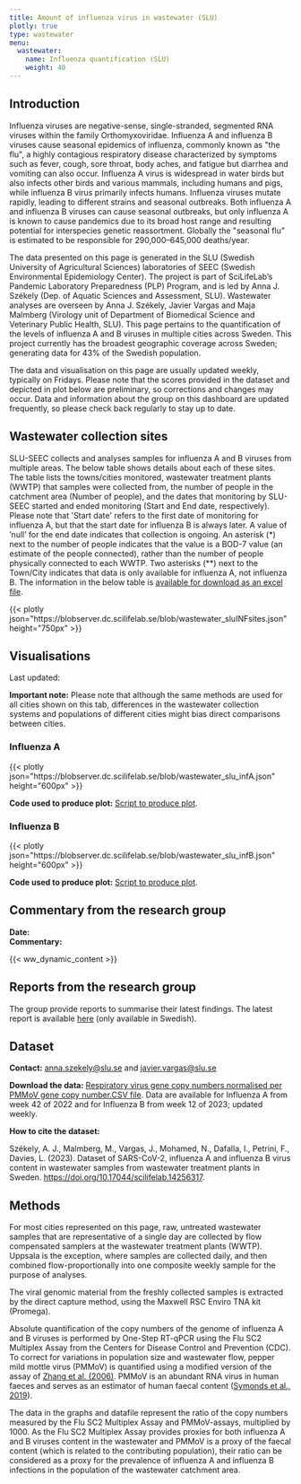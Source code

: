 ```yaml
---
title: Amount of influenza virus in wastewater (SLU)
plotly: true
type: wastewater
menu:
  wastewater:
    name: Influenza quantification (SLU)
    weight: 40
---
```


## Introduction

Influenza viruses are negative-sense, single-stranded, segmented RNA viruses within the family Orthomyxoviridae. Influenza A and influenza B viruses cause seasonal epidemics of influenza, commonly known as "the flu", a highly contagious respiratory disease characterized by symptoms such as fever, cough, sore throat, body aches, and fatigue but diarrhea and vomiting can also occur. Influenza A virus is widespread in water birds but also infects other birds and various mammals, including humans and pigs, while influenza B virus primarily infects humans. Influenza viruses mutate rapidly, leading to different strains and seasonal outbreaks. Both influenza A and influenza B viruses can cause seasonal outbreaks, but only influenza A is known to cause pandemics due to its broad host range and resulting potential for interspecies genetic reassortment. Globally the "seasonal flu” is estimated to be responsible for 290,000–645,000 deaths/year.

The data presented on this page is generated in the SLU (Swedish University of Agricultural Sciences) laboratories of SEEC (Swedish Environmental Epidemiology Center). The project is part of SciLifeLab’s Pandemic Laboratory Preparedness (PLP) Program, and is led by Anna J. Székely (Dep. of Aquatic Sciences and Assessment, SLU). Wastewater analyses are overseen by Anna J. Székely, Javier Vargas and Maja Malmberg (Virology unit of Department of Biomedical Science and Veterinary Public Health, SLU). This page pertains to the quantification of the levels of influenza A and B viruses in multiple cities across Sweden. This project currently has the broadest geographic coverage across Sweden; generating data for 43% of the Swedish population.

The data and visualisation on this page are usually updated weekly, typically on Fridays. Please note that the scores provided in the dataset and depicted in plot below are preliminary, so corrections and changes may occur. Data and information about the group on this dashboard are updated frequently, so please check back regularly to stay up to date.

## Wastewater collection sites

SLU-SEEC collects and analyses samples for influenza A and B viruses from multiple areas. The below table shows details about each of these sites. The table lists the towns/cities monitored, wastewater treatment plants (WWTP) that samples were collected from, the number of people in the catchment area (Number of people), and the dates that monitoring by SLU-SEEC started and ended monitoring (Start and End date, respectively). Please note that 'Start date' refers to the first date of monitoring for influenza A, but that the start date for influenza B is always later. A value of ’null’ for the end date indicates that collection is ongoing. An asterisk (\*) next to the number of people indicates that the value is a BOD-7 value (an estimate of the people connected), rather than the number of people physically connected to each WWTP. Two asterisks (\*\*) next to the Town/City indicates that data is only available for influenza A, not influenza B. The information in the below table is [available for download as an excel file](https://blobserver.dc.scilifelab.se/blob/SLU_INF_collection_sites.xlsx).

<div class="plot_wrapper mb-3">
  <div class="table-responsive">{{< plotly json="https://blobserver.dc.scilifelab.se/blob/wastewater_sluINFsites.json" height="750px" >}}</div>
</div>

## Visualisations

<div class="alert alert-info">Last updated: <span id="last_modified_slu_flu"></span></div>

<b>Important note:</b> Please note that although the same methods are used for all cities shown on this tab, differences in the wastewater collection systems and populations of different cities might bias direct comparisons between cities.

### Influenza A

<div class="plot_wrapper mb-3">
  <div class="table-responsive">{{< plotly json="https://blobserver.dc.scilifelab.se/blob/wastewater_slu_infA.json" height="600px" >}}</div>
</div>

**Code used to produce plot:** [Script to produce plot](https://github.com/ScilifelabDataCentre/covid-portal-visualisations/blob/main/wastewater/combined_slu_influenza_a.py).

### Influenza B

<div class="plot_wrapper mb-3">
  <div class="table-responsive">{{< plotly json="https://blobserver.dc.scilifelab.se/blob/wastewater_slu_infB.json" height="600px" >}}</div>
</div>

**Code used to produce plot:** [Script to produce plot](https://github.com/ScilifelabDataCentre/covid-portal-visualisations/blob/main/wastewater/combined_slu_influenza_b.py).

## Commentary from the research group

<div><b>Date:</b> <span id="slu_flu_comment_date"></span><br><b>Commentary:</b> <span id="slu_flu_comment"></span></div>

{{< ww_dynamic_content >}}

## Reports from the research group

The group provide reports to summarise their latest findings. The latest report is available [here](https://blobserver.dc.scilifelab.se/blob/Latest_weekly_report_SEEC-SLU.pdf) (only available in Swedish).

## Dataset

**Contact:** <anna.szekely@slu.se> and <javier.vargas@slu.se>

**Download the data:** [Respiratory virus gene copy numbers normalised per PMMoV gene copy number.CSV file](https://datagraphics.dc.scilifelab.se/dataset/0ac8fa02871745048491de74e5689da9.csv). Data are available for Influenza A from week 42 of 2022 and for Influenza B from week 12 of 2023; updated weekly.

**How to cite the dataset:**

Székely, A. J., Malmberg, M., Vargas, J., Mohamed, N., Dafalla, I., Petrini, F., Davies, L. (2023). Dataset of SARS-CoV-2, influenza A and influenza B virus content in wastewater samples from wastewater treatment plants in Sweden. <https://doi.org/10.17044/scilifelab.14256317>.

## Methods

For most cities represented on this page, raw, untreated wastewater samples that are representative of a single day are collected by flow compensated samplers at the wastewater treatment plants (WWTP). Uppsala is the exception, where samples are collected daily, and then combined flow-proportionally into one composite weekly sample for the purpose of analyses.

The viral genomic material from the freshly collected samples is extracted by the direct capture method, using the Maxwell RSC Enviro TNA kit (Promega).

Absolute quantification of the copy numbers of the genome of influenza A and B viruses is performed by One-Step RT-qPCR using the Flu SC2 Multiplex Assay from the Centers for Disease Control and Prevention (CDC). To correct for variations in population size and wastewater flow, pepper mild mottle virus (PMMoV) is quantified using a modified version of the assay of [Zhang et al. (2006)](https://doi.org/10.1371/journal.pbio.0040003). PMMoV is an abundant RNA virus in human faeces and serves as an estimator of human faecal content ([Symonds et al., 2019](https://doi.org/10.1371/journal.ppat.1007639)).

The data in the graphs and datafile represent the ratio of the copy numbers measured by the Flu SC2 Multiplex Assay and PMMoV-assays, multiplied by 1000. As the Flu SC2 Multiplex Assay provides proxies for both influenza A and B viruses content in the wastewater and PMMoV is a proxy of the faecal content (which is related to the contributing population), their ratio can be considered as a proxy for the prevalence of influenza A and influenza B infections in the population of the wastewater catchment area.
